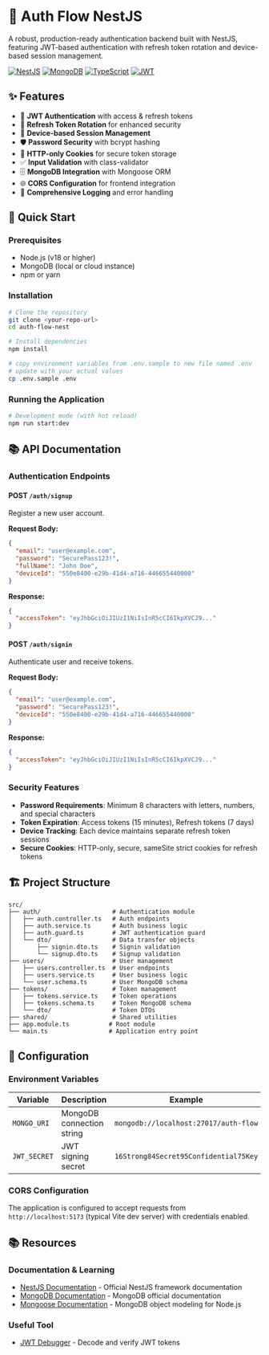 # 🔐 Auth Flow NestJS

A robust, production-ready authentication backend built with NestJS, featuring JWT-based authentication with refresh token rotation and device-based session management.

[![NestJS](https://img.shields.io/badge/NestJS-E0234E?style=for-the-badge&logo=nestjs&logoColor=white)](https://nestjs.com/)
[![MongoDB](https://img.shields.io/badge/MongoDB-4EA94B?style=for-the-badge&logo=mongodb&logoColor=white)](https://www.mongodb.com/)
[![TypeScript](https://img.shields.io/badge/TypeScript-007ACC?style=for-the-badge&logo=typescript&logoColor=white)](https://www.typescriptlang.org/)
[![JWT](https://img.shields.io/badge/JWT-000000?style=for-the-badge&logo=JSON%20web%20tokens&logoColor=white)](https://jwt.io/)

## ✨ Features

- 🔐 **JWT Authentication** with access & refresh tokens
- 🔄 **Refresh Token Rotation** for enhanced security
- 📱 **Device-based Session Management**
- 🛡️ **Password Security** with bcrypt hashing
- 🍪 **HTTP-only Cookies** for secure token storage
- ✅ **Input Validation** with class-validator
- 🗄️ **MongoDB Integration** with Mongoose ORM
- 🌐 **CORS Configuration** for frontend integration
- 📝 **Comprehensive Logging** and error handling

## 🚀 Quick Start

### Prerequisites

- Node.js (v18 or higher)
- MongoDB (local or cloud instance)
- npm or yarn

### Installation

```bash
# Clone the repository
git clone <your-repo-url>
cd auth-flow-nest

# Install dependencies
npm install

# copy environment variables from .env.sample to new file named .env 
# update with your actual values
cp .env.sample .env
```

### Running the Application

```bash
# Development mode (with hot reload)
npm run start:dev

```

## 📚 API Documentation

### Authentication Endpoints

#### POST `/auth/signup`
Register a new user account.

**Request Body:**
```json
{
  "email": "user@example.com",
  "password": "SecurePass123!",
  "fullName": "John Doe",
  "deviceId": "550e8400-e29b-41d4-a716-446655440000"
}
```

**Response:**
```json
{
  "accessToken": "eyJhbGciOiJIUzI1NiIsInR5cCI6IkpXVCJ9..."
}
```

#### POST `/auth/signin`
Authenticate user and receive tokens.

**Request Body:**
```json
{
  "email": "user@example.com",
  "password": "SecurePass123!",
  "deviceId": "550e8400-e29b-41d4-a716-446655440000"
}
```

**Response:**
```json
{
  "accessToken": "eyJhbGciOiJIUzI1NiIsInR5cCI6IkpXVCJ9..."
}
```

### Security Features

- **Password Requirements**: Minimum 8 characters with letters, numbers, and special characters
- **Token Expiration**: Access tokens (15 minutes), Refresh tokens (7 days)
- **Device Tracking**: Each device maintains separate refresh token sessions
- **Secure Cookies**: HTTP-only, secure, sameSite strict cookies for refresh tokens

## 🏗️ Project Structure

```
src/
├── auth/                    # Authentication module
│   ├── auth.controller.ts   # Auth endpoints
│   ├── auth.service.ts      # Auth business logic
│   ├── auth.guard.ts        # JWT authentication guard
│   └── dto/                 # Data transfer objects
│       ├── signin.dto.ts    # Signin validation
│       └── signup.dto.ts    # Signup validation
├── users/                   # User management
│   ├── users.controller.ts  # User endpoints
│   ├── users.service.ts     # User business logic
│   └── user.schema.ts       # User MongoDB schema
├── tokens/                  # Token management
│   ├── tokens.service.ts    # Token operations
│   ├── tokens.schema.ts     # Token MongoDB schema
│   └── dto/                 # Token DTOs
├── shared/                  # Shared utilities
├── app.module.ts           # Root module
└── main.ts                 # Application entry point
```

## 🔧 Configuration

### Environment Variables

| Variable | Description | Example |
|----------|-------------|---------|
| `MONGO_URI` | MongoDB connection string | `mongodb://localhost:27017/auth-flow` |
| `JWT_SECRET` | JWT signing secret | `16Strong84Secret95Confidential75Key` |

### CORS Configuration

The application is configured to accept requests from `http://localhost:5173` (typical Vite dev server) with credentials enabled.

## 📚 Resources

### Documentation & Learning
- <a href="https://docs.nestjs.com/" target="_blank" rel="noopener noreferrer">NestJS Documentation</a> - Official NestJS framework documentation
- <a href="https://docs.mongodb.com/" target="_blank" rel="noopener noreferrer">MongoDB Documentation</a> - MongoDB official documentation
- <a href="https://mongoosejs.com/docs/" target="_blank" rel="noopener noreferrer">Mongoose Documentation</a> - MongoDB object modeling for Node.js

### Useful Tool
- <a href="https://jwt.io/" target="_blank" rel="noopener noreferrer">JWT Debugger</a> - Decode and verify JWT tokens
